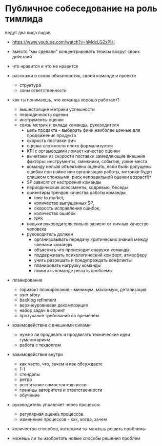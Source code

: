 # Публичное собеседование на роль тимлида

ведут два лида лидов
 * https://www.youtube.com/watch?v=hMdcLG2xPHI
 * вместо "мы сделали" концентрировать тезисы вокруг своих действий
 * что нравится и что не нравится
 * расскажи о своих обязанностях, своей команде и проекте
	* структура
	* зоны ответственности
 * как ты понимаешь, что команда хорошо работает?
 	* вышестоящие метрики успешности
	* периодичность оценки
	* инструменты оценки
	* связь метрик и вклада команды, руководителя
 		* цель продакта - выбирать фичи наиболее ценные для продвижения продукта
		* скорость поставки фич
		* оценка сложности плохо формализуется
		* KPI с оргвыводами ломает качество оценки
		* вычитаем из скорости поставки замедляющие внешние факторы: инструменты, смежники, события, узкие места
		* команду нельзя объективно оценить, если были допущены ошибки при найме или организации работы, метрики будут слишком сложными, риск неправильной оценки возрастёт
		* SP зависят от настроения команды
		* периодические асессменты, кодревью, беседы
		* ориентиры трендов качества работы команды:
			* time to market,
			* количество выпущенных SP,
			* скорость исправления ошибок,
			* количество ошибок
			* NPS
		* навыки руководителя сильно зависят от личных качество человека
		* руководитель должен
			* организовывать передачу критических знаний между членами команды
			* объяснять что происходит снаружи команды
			* поддерживать психологический комфорт, атмосферу
			* учить разрешать и предупреждать конфликты
			* планировать нагрузку команды
			* помогать команде решать проблемы
 * планирование
	* горизонт планирования - минимум, максимум, детализация
	* user story
	* backlog refinment
	* верхнеуровневая декомпозиция
	* набор задач в спринт
	* протухание требований со временем

 * взаимодействие с внешними силами
	* нужно ли продавать и продвигать технические идеи гуманитариям
	* работа с техдолгом

 * взаимодействие внутри
 	* как часто, что, зачем и как обсуждаете
	* 1-1
	* стендапы
	* ретро
	* воспитание самостоятельности
	* границы авторитета и ответственности
	* обучение
 * руководитель управляет через процессы
    * регулярная оценка процессов
    * изменение процессов - как, когда, зачем

 * количество способов, которыми ты можешь решить проблемы
 * можешь ли ты изобретать новые способы решения проблем